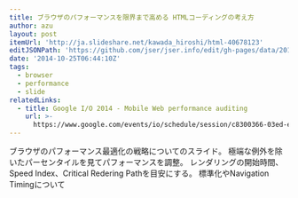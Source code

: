 ```yaml
---
title: ブラウザのパフォーマンスを限界まで高める HTMLコーディングの考え方
author: azu
layout: post
itemUrl: 'http://ja.slideshare.net/kawada_hiroshi/html-40678123'
editJSONPath: 'https://github.com/jser/jser.info/edit/gh-pages/data/2014/10/index.json'
date: '2014-10-25T06:44:10Z'
tags:
  - browser
  - performance
  - slide
relatedLinks:
  - title: Google I/O 2014 - Mobile Web performance auditing
    url: >-
      https://www.google.com/events/io/schedule/session/c8300366-03ed-e311-903f-00155d5066d7
---
```

ブラウザのパフォーマンス最適化の戦略についてのスライド。
極端な例外を除いたパーセンタイルを見てパフォーマンスを調整。
レンダリングの開始時間、Speed Index、Critical Redering Pathを目安にする。
標準化やNavigation Timingについて
